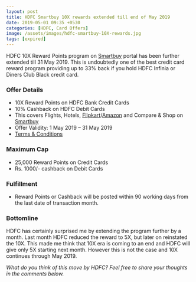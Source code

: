 ```yaml
---
layout: post
title: HDFC Smartbuy 10X rewards extended till end of May 2019
date: 2019-05-01 09:35 +0530
categories: [HDFC, Card Offers]
image: /assets/images/hdfc-smartbuy-10X-rewards.jpg
tags: [expired]
---
```


HDFC 10X Reward Points program on [Smartbuy](https://offers.smartbuy.hdfcbank.com) portal has been further extended till 31 May 2019. This is undoubtedly one of the best credit card reward program providing up to 33% back if you hold HDFC Infinia or Diners Club Black credit card.

### Offer Details

- 10X Reward Points on HDFC Bank Credit Cards
- 10% Cashback on HDFC Debit Cards
- This covers Flights, Hotels, [Flipkart](https://l.cardinfo.in/flipkart)/[Amazon](https://l.cardinfo.in/amazon) and Compare & Shop on [Smartbuy](https://offers.smartbuy.hdfcbank.com)
- Offer Validity: 1 May 2019 – 31 May 2019
- [Terms & Conditions](https://offers.smartbuy.hdfcbank.com/offer_details/409)

### Maximum Cap

- 25,000 Reward Points on Credit Cards
- Rs. 1000/- cashback on Debit Cards

### Fulfillment

- Reward Points or Cashback will be posted within 90 working days from the last date of transaction month.

### Bottomline

HDFC has certainly surprised me by extending the program further by a month. Last month HDFC reduced the reward to 5X, but later on reinstated the 10X. This made me think that 10X era is coming to an end and HDFC will give only 5X starting next month. However this is not the case and 10X continues through May 2019.

_What do you think of this move by HDFC? Feel free to share your thoughts in the comments below._
